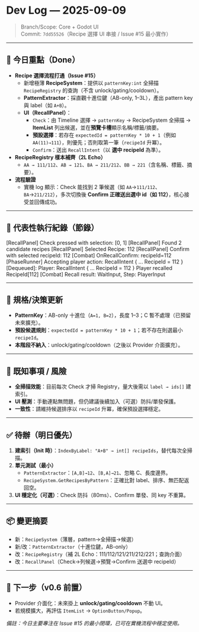 # Dev Log — 2025-09-09

> Branch/Scope: Core + Godot UI  
> Commit: `7dd55526`（Recipe 選擇 UI 串接 / Issue #15 最小實作）

---

## 🎯 今日重點（Done）
- **Recipe 選擇流程打通（Issue #15）**
  - 新增極薄 **RecipeSystem**：提供以 `patternKey:int` 全掃描 `RecipeRegistry` 的查詢（不含 unlock/gating/cooldown）。
  - **PatternExtractor**：採直觀十進位鍵（AB-only, 1–3L），產出 pattern key 與 label（如 `A+B`）。
  - **UI（RecallPanel）**：
    - `Check`：由 Timeline 選擇 → `patternKey` → RecipeSystem 全掃描 → **ItemList** 列出候選，並在**預覽卡槽**顯示名稱/標籤/摘要。
    - **預設選擇**：若存在 `expectedId = patternKey * 10 + 1`（例如 `AA(11)→111`），則優先；否則取第一筆（`recipeId` 升冪）。
    - `Confirm`：送出 `RecallIntent`（以 **選中 recipeId** 為準）。
- **RecipeRegistry 樣本補齊（2L Echo）**
  - `AA → 111/112`、`AB → 121`、`BA → 211/212`、`BB → 221`（含名稱、標籤、摘要）。
- **流程驗證**
  - 實機 log 顯示：Check 能找到 2 筆候選（如 `AA`→`111/112`、`BA`→`211/212`），多次切換後 **Confirm 正確送出選中 id（如 112）**，核心接受並回傳成功。

---

## 📜 代表性執行紀錄（節錄）
[RecallPanel] Check pressed with selection: [0, 1]
[RecallPanel] Found 2 candidate recipes
[RecallPanel] Selected Recipe: 112
[RecallPanel] Confirm with selected recipeId: 112
[Combat] OnRecallConfirm: recipeId=112
[PhaseRunner] Accepting player action: RecallIntent { ... RecipeId = 112 }
[Dequeued]: Player: RecallIntent { ... RecipeId = 112 }
Player recalled RecipeId[112]
[Combat] Recall result: WaitInput, Step: PlayerInput



---

## 🧩 規格/決策更新
- **PatternKey**：AB-only 十進位（`A=1, B=2`），長度 1–3；C 暫不處理（已預留未來擴充）。
- **預設候選規則**：`expectedId = patternKey * 10 + 1`；若不存在則選最小 `recipeId`。
- **本階段不納入**：unlock/gating/cooldown（之後以 Provider 介面擴充）。

---

## 🐞 既知事項 / 風險
- **全掃描效能**：目前每次 Check 才掃 Registry，量大後需以 `label → ids[]` 建索引。
- **UI 壓測**：手動連點無問題，但仍建議後續加入（可選）防抖/單發保護。
- **一致性**：請維持候選排序以 `recipeId` 升冪，確保預設選擇穩定。

---

## ✅ 待辦（明日優先）
1. **建索引（Init 時）**：`IndexByLabel: "A+B" → int[] recipeIds`，替代每次全掃描。
2. **單元測試（最小）**
   - `PatternExtractor`：`[A,B]→12`、`[B,A]→21`、忽略 C、長度邊界。
   - `RecipeSystem.GetRecipesByPattern`：正確比對 label、排序、無匹配返回空。
3. **UI 穩定化（可選）**：Check 防抖（80ms）、Confirm 單發、同 key 不重算。

---

## 📦 變更摘要
- 新：`RecipeSystem`（薄層，pattern→全掃描→候選）
- 新/改：`PatternExtractor`（十進位鍵，AB-only）
- 改：`RecipeRegistry`（補 2L Echo：111/112/121/211/212/221；查詢介面）
- 改：`RecallPanel`（Check→列候選→預覽→Confirm 送選中 recipeId）

---

## 🧭 下一步（v0.6 前置）
- Provider 介面化：未來掛上 **unlock/gating/cooldown** 不動 UI。
- 若規模擴大，再評估 `ItemList` → `OptionButton/Popup`。

_備註：今日主要專注在 Issue #15 的最小閉環，已可在實機流程中穩定使用。_
